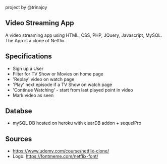 project by @trinajoy

## Video Streaming App

A video streaming app using HTML, CSS, PHP, JQuery, Javascript, MySQL.
The App is a clone of Netflix.

## Specifications

- Sign up a User
- Filter for TV Show or Movies on home page
- 'Replay' video on watch page
- 'Play' next episode if a TV Show on watch page
- 'Continue Watching' - start from last played point in video
- Mark video as seen

## Databse

- mySQL DB hosted on heroku with clearDB addon + sequelPro

## Sources

- https://www.udemy.com/course/netflix-clone/
- Logo: https://fontmeme.com/netflix-font/
